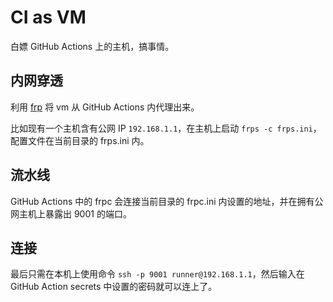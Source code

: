 # CI as VM

白嫖 GitHub Actions 上的主机，搞事情。

## 内网穿透

利用 [frp](https://github.com/fatedier/frp) 将 vm 从 GitHub Actions 内代理出来。

比如现有一个主机含有公网 IP `192.168.1.1`，在主机上启动 `frps -c frps.ini`，配置文件在当前目录的 frps.ini 内。

## 流水线

GitHub Actions 中的 frpc 会连接当前目录的 frpc.ini 内设置的地址，并在拥有公网主机上暴露出 9001 的端口。

## 连接

最后只需在本机上使用命令 `ssh -p 9001 runner@192.168.1.1`，然后输入在 GitHub Action secrets 中设置的密码就可以连上了。
